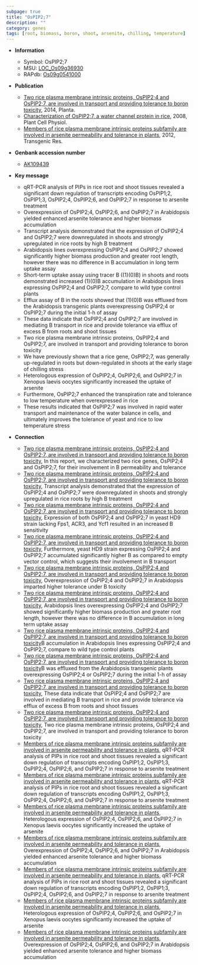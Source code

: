 ```yaml
---
subpage: true
title: "OsPIP2;7"
description: ""
category: genes
tags: [root, biomass, boron, shoot, arsenite, chilling, temperature]
---
```


* **Information**  
    + Symbol: OsPIP2;7  
    + MSU: [LOC_Os09g36930](http://rice.plantbiology.msu.edu/cgi-bin/ORF_infopage.cgi?orf=LOC_Os09g36930)  
    + RAPdb: [Os09g0541000](http://rapdb.dna.affrc.go.jp/viewer/gbrowse_details/irgsp1?name=Os09g0541000)  

* **Publication**  
    + [Two rice plasma membrane intrinsic proteins, OsPIP2;4 and OsPIP2;7, are involved in transport and providing tolerance to boron toxicity](http://www.ncbi.nlm.nih.gov/pubmed?term=Two+rice+plasma+membrane+intrinsic+proteins,+OsPIP2;4+and+OsPIP2;7,+are+involved+in+transport+and+providing+tolerance+to+boron+toxicity%5BTitle%5D), 2014, Planta.
    + [Characterization of OsPIP2;7, a water channel protein in rice](http://www.ncbi.nlm.nih.gov/pubmed?term=Characterization+of+OsPIP2;7,+a+water+channel+protein+in+rice%5BTitle%5D), 2008, Plant Cell Physiol.
    + [Members of rice plasma membrane intrinsic proteins subfamily are involved in arsenite permeability and tolerance in plants](http://www.ncbi.nlm.nih.gov/pubmed?term=Members+of+rice+plasma+membrane+intrinsic+proteins+subfamily+are+involved+in+arsenite+permeability+and+tolerance+in+plants%5BTitle%5D), 2012, Transgenic Res.

* **Genbank accession number**  
    + [AK109439](http://www.ncbi.nlm.nih.gov/nuccore/AK109439)

* **Key message**  
    + qRT-PCR analysis of PIPs in rice root and shoot tissues revealed a significant down regulation of transcripts encoding OsPIP1;2, OsPIP1;3, OsPIP2;4, OsPIP2;6, and OsPIP2;7 in response to arsenite treatment
    + Overexpression of OsPIP2;4, OsPIP2;6, and OsPIP2;7 in Arabidopsis yielded enhanced arsenite tolerance and higher biomass accumulation
    + Transcript analysis demonstrated that the expression of OsPIP2;4 and OsPIP2;7 were downregulated in shoots and strongly upregulated in rice roots by high B treatment
    + Arabidopsis lines overexpressing OsPIP2;4 and OsPIP2;7 showed significantly higher biomass production and greater root length, however there was no difference in B accumulation in long term uptake assay
    + Short-term uptake assay using tracer B ((1)(0)B) in shoots and roots demonstrated increased (1)(0)B accumulation in Arabidopsis lines expressing OsPIP2;4 and OsPIP2;7, compare to wild type control plants
    + Efflux assay of B in the roots showed that (1)(0)B was effluxed from the Arabidopsis transgenic plants overexpressing OsPIP2;4 or OsPIP2;7 during the initial 1-h of assay
    + These data indicate that OsPIP2;4 and OsPIP2;7 are involved in mediating B transport in rice and provide tolerance via efflux of excess B from roots and shoot tissues
    + Two rice plasma membrane intrinsic proteins, OsPIP2;4 and OsPIP2;7, are involved in transport and providing tolerance to boron toxicity
    + We have previously shown that a rice gene, OsPIP2;7, was generally up-regulated in roots but down-regulated in shoots at the early stage of chilling stress
    + Heterologous expression of OsPIP2;4, OsPIP2;6, and OsPIP2;7 in Xenopus laevis oocytes significantly increased the uptake of arsenite
    + Furthermore, OsPIP2;7 enhanced the transpiration rate and tolerance to low temperature when overexpressed in rice
    + These results indicated that OsPIP2;7 was involved in rapid water transport and maintenance of the water balance in cells, and ultimately improves the tolerance of yeast and rice to low temperature stress

* **Connection**  
    + [Two rice plasma membrane intrinsic proteins, OsPIP2;4 and OsPIP2;7, are involved in transport and providing tolerance to boron toxicity](http://www.ncbi.nlm.nih.gov/pubmed?term=Two+rice+plasma+membrane+intrinsic+proteins,+OsPIP2;4+and+OsPIP2;7,+are+involved+in+transport+and+providing+tolerance+to+boron+toxicity%5BTitle%5D), In this report, we characterized two rice genes, OsPIP2;4 and OsPIP2;7, for their involvement in B permeability and tolerance
    + [Two rice plasma membrane intrinsic proteins, OsPIP2;4 and OsPIP2;7, are involved in transport and providing tolerance to boron toxicity](http://www.ncbi.nlm.nih.gov/pubmed?term=Two+rice+plasma+membrane+intrinsic+proteins,+OsPIP2;4+and+OsPIP2;7,+are+involved+in+transport+and+providing+tolerance+to+boron+toxicity%5BTitle%5D), Transcript analysis demonstrated that the expression of OsPIP2;4 and OsPIP2;7 were downregulated in shoots and strongly upregulated in rice roots by high B treatment
    + [Two rice plasma membrane intrinsic proteins, OsPIP2;4 and OsPIP2;7, are involved in transport and providing tolerance to boron toxicity](http://www.ncbi.nlm.nih.gov/pubmed?term=Two+rice+plasma+membrane+intrinsic+proteins,+OsPIP2;4+and+OsPIP2;7,+are+involved+in+transport+and+providing+tolerance+to+boron+toxicity%5BTitle%5D), Expression of both OsPIP2;4 and OsPIP2;7 in yeast HD9 strain lacking Fps1, ACR3, and Ycf1 resulted in an increased B sensitivity
    + [Two rice plasma membrane intrinsic proteins, OsPIP2;4 and OsPIP2;7, are involved in transport and providing tolerance to boron toxicity](http://www.ncbi.nlm.nih.gov/pubmed?term=Two+rice+plasma+membrane+intrinsic+proteins,+OsPIP2;4+and+OsPIP2;7,+are+involved+in+transport+and+providing+tolerance+to+boron+toxicity%5BTitle%5D), Furthermore, yeast HD9 strain expressing OsPIP2;4 and OsPIP2;7 accumulated significantly higher B as compared to empty vector control, which suggests their involvement in B transport
    + [Two rice plasma membrane intrinsic proteins, OsPIP2;4 and OsPIP2;7, are involved in transport and providing tolerance to boron toxicity](http://www.ncbi.nlm.nih.gov/pubmed?term=Two+rice+plasma+membrane+intrinsic+proteins,+OsPIP2;4+and+OsPIP2;7,+are+involved+in+transport+and+providing+tolerance+to+boron+toxicity%5BTitle%5D), Overexpression of OsPIP2;4 and OsPIP2;7 in Arabidopsis imparted higher tolerance under B toxicity
    + [Two rice plasma membrane intrinsic proteins, OsPIP2;4 and OsPIP2;7, are involved in transport and providing tolerance to boron toxicity](http://www.ncbi.nlm.nih.gov/pubmed?term=Two+rice+plasma+membrane+intrinsic+proteins,+OsPIP2;4+and+OsPIP2;7,+are+involved+in+transport+and+providing+tolerance+to+boron+toxicity%5BTitle%5D), Arabidopsis lines overexpressing OsPIP2;4 and OsPIP2;7 showed significantly higher biomass production and greater root length, however there was no difference in B accumulation in long term uptake assay
    + [Two rice plasma membrane intrinsic proteins, OsPIP2;4 and OsPIP2;7, are involved in transport and providing tolerance to boron toxicity](0)B accumulation in Arabidopsis lines expressing OsPIP2;4 and OsPIP2;7, compare to wild type control plants
    + [Two rice plasma membrane intrinsic proteins, OsPIP2;4 and OsPIP2;7, are involved in transport and providing tolerance to boron toxicity](0)B was effluxed from the Arabidopsis transgenic plants overexpressing OsPIP2;4 or OsPIP2;7 during the initial 1-h of assay
    + [Two rice plasma membrane intrinsic proteins, OsPIP2;4 and OsPIP2;7, are involved in transport and providing tolerance to boron toxicity](http://www.ncbi.nlm.nih.gov/pubmed?term=Two+rice+plasma+membrane+intrinsic+proteins,+OsPIP2;4+and+OsPIP2;7,+are+involved+in+transport+and+providing+tolerance+to+boron+toxicity%5BTitle%5D), These data indicate that OsPIP2;4 and OsPIP2;7 are involved in mediating B transport in rice and provide tolerance via efflux of excess B from roots and shoot tissues
    + [Two rice plasma membrane intrinsic proteins, OsPIP2;4 and OsPIP2;7, are involved in transport and providing tolerance to boron toxicity](http://www.ncbi.nlm.nih.gov/pubmed?term=Two+rice+plasma+membrane+intrinsic+proteins,+OsPIP2;4+and+OsPIP2;7,+are+involved+in+transport+and+providing+tolerance+to+boron+toxicity%5BTitle%5D), Two rice plasma membrane intrinsic proteins, OsPIP2;4 and OsPIP2;7, are involved in transport and providing tolerance to boron toxicity
    + [Members of rice plasma membrane intrinsic proteins subfamily are involved in arsenite permeability and tolerance in plants](http://www.ncbi.nlm.nih.gov/pubmed?term=Members+of+rice+plasma+membrane+intrinsic+proteins+subfamily+are+involved+in+arsenite+permeability+and+tolerance+in+plants%5BTitle%5D), qRT-PCR analysis of PIPs in rice root and shoot tissues revealed a significant down regulation of transcripts encoding OsPIP1;2, OsPIP1;3, OsPIP2;4, OsPIP2;6, and OsPIP2;7 in response to arsenite treatment
    + [Members of rice plasma membrane intrinsic proteins subfamily are involved in arsenite permeability and tolerance in plants](http://www.ncbi.nlm.nih.gov/pubmed?term=Members+of+rice+plasma+membrane+intrinsic+proteins+subfamily+are+involved+in+arsenite+permeability+and+tolerance+in+plants%5BTitle%5D), qRT-PCR analysis of PIPs in rice root and shoot tissues revealed a significant down regulation of transcripts encoding OsPIP1;2, OsPIP1;3, OsPIP2;4, OsPIP2;6, and OsPIP2;7 in response to arsenite treatment
    + [Members of rice plasma membrane intrinsic proteins subfamily are involved in arsenite permeability and tolerance in plants](http://www.ncbi.nlm.nih.gov/pubmed?term=Members+of+rice+plasma+membrane+intrinsic+proteins+subfamily+are+involved+in+arsenite+permeability+and+tolerance+in+plants%5BTitle%5D), Heterologous expression of OsPIP2;4, OsPIP2;6, and OsPIP2;7 in Xenopus laevis oocytes significantly increased the uptake of arsenite
    + [Members of rice plasma membrane intrinsic proteins subfamily are involved in arsenite permeability and tolerance in plants](http://www.ncbi.nlm.nih.gov/pubmed?term=Members+of+rice+plasma+membrane+intrinsic+proteins+subfamily+are+involved+in+arsenite+permeability+and+tolerance+in+plants%5BTitle%5D), Overexpression of OsPIP2;4, OsPIP2;6, and OsPIP2;7 in Arabidopsis yielded enhanced arsenite tolerance and higher biomass accumulation
    + [Members of rice plasma membrane intrinsic proteins subfamily are involved in arsenite permeability and tolerance in plants](http://www.ncbi.nlm.nih.gov/pubmed?term=Members+of+rice+plasma+membrane+intrinsic+proteins+subfamily+are+involved+in+arsenite+permeability+and+tolerance+in+plants%5BTitle%5D), qRT-PCR analysis of PIPs in rice root and shoot tissues revealed a significant down regulation of transcripts encoding OsPIP1;2, OsPIP1;3, OsPIP2;4, OsPIP2;6, and OsPIP2;7 in response to arsenite treatment
    + [Members of rice plasma membrane intrinsic proteins subfamily are involved in arsenite permeability and tolerance in plants](http://www.ncbi.nlm.nih.gov/pubmed?term=Members+of+rice+plasma+membrane+intrinsic+proteins+subfamily+are+involved+in+arsenite+permeability+and+tolerance+in+plants%5BTitle%5D), Heterologous expression of OsPIP2;4, OsPIP2;6, and OsPIP2;7 in Xenopus laevis oocytes significantly increased the uptake of arsenite
    + [Members of rice plasma membrane intrinsic proteins subfamily are involved in arsenite permeability and tolerance in plants](http://www.ncbi.nlm.nih.gov/pubmed?term=Members+of+rice+plasma+membrane+intrinsic+proteins+subfamily+are+involved+in+arsenite+permeability+and+tolerance+in+plants%5BTitle%5D), Overexpression of OsPIP2;4, OsPIP2;6, and OsPIP2;7 in Arabidopsis yielded enhanced arsenite tolerance and higher biomass accumulation



